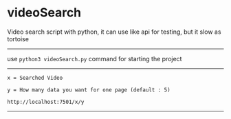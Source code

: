 # videoSearch
 Video search script with python, it can use like api for testing, but it slow as tortoise 

---

use `python3 videoSearch.py` command for starting the project

---

`x = Searched Video`

`y = How many data you want for one page (default : 5)`

`http://localhost:7501/x/y`

---

